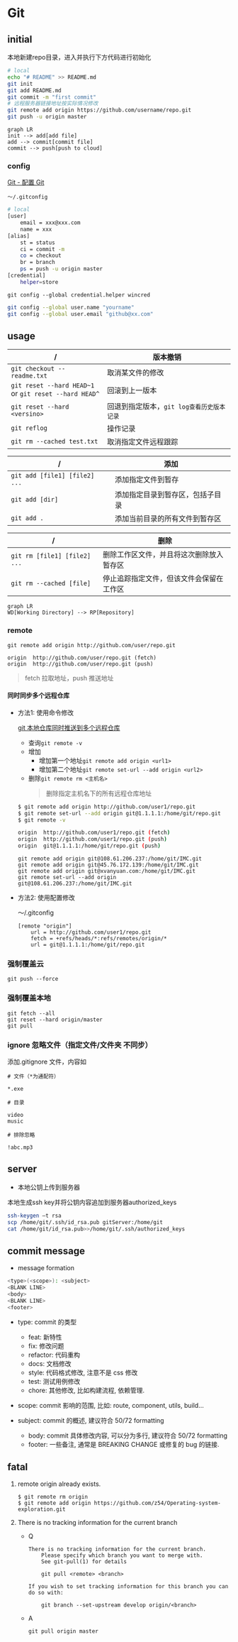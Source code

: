 # Git

## initial

本地新建repo目录，进入并执行下方代码进行初始化

```bash
# local
echo "# README" >> README.md
git init
git add README.md
git commit -m "first commit"
# 远程服务器链接地址按实际情况修改
git remote add origin https://github.com/username/repo.git
git push -u origin master
```

```mermaid
graph LR
init --> add[add file]
add --> commit[commit file]
commit --> push[push to cloud]
```

### config

[Git - 配置 Git](https://git-scm.com/book/zh/v1/%E8%87%AA%E5%AE%9A%E4%B9%89-Git-%E9%85%8D%E7%BD%AE-Git)

`～/.gitconfig`

```bash
# local
[user]
	email = xxx@xxx.com
	name = xxx
[alias]
	st = status
	ci = commit -m
	co = checkout
	br = branch
	ps = push -u origin master
[credential]
	helper=store
```

`git config --global credential.helper wincred`

```bash
git config --global user.name "yourname"
git config --global user.email "github@xx.com"
```

## usage

| /                | 版本撤销                         |
| ---------------- | ---------------------------- |
| `git checkout -- readme.txt` | 取消某文件的修改  |
| `git reset --hard HEAD~1` </br> or `git reset --hard HEAD^`  | 回滚到上一版本   |
| `git reset --hard <versino>`|回退到指定版本，`git log查看历史版本记录`|
| `git reflog`|操作记录|
| `git rm --cached test.txt` | 取消指定文件远程跟踪 |

| /                | 添加                            |
| ---------------- | ---------------------------- |
|`git add [file1] [file2] ...` | 添加指定文件到暂存 |
| `git add [dir]`| 添加指定目录到暂存区，包括子目录 |
| `git add .`| 添加当前目录的所有文件到暂存区 |

| /                | 删除                            |
| ---------------- | ---------------------------- |
| `git rm [file1] [file2] ...`| 删除工作区文件，并且将这次删除放入暂存区 |
| `git rm --cached [file]`| 停止追踪指定文件，但该文件会保留在工作区  |

```mermaid
graph LR
WD[Working Directory] --> RP[Repository]

```

### remote

`git remote add origin http://github.com/user/repo.git`

```
origin  http://github.com/user/repo.git (fetch)
origin  http://github.com/user/repo.git (push)
```

> fetch 拉取地址，push 推送地址

#### 同时同步多个远程仓库

- 方法1: 使用命令修改

	[git 本地仓库同时推送到多个远程仓库](https://blog.csdn.net/fox9916/article/details/79386169)

	- 查询`git remote -v`
	- 增加
		- 增加第一个地址`git remote add origin <url1>`
		- 增加第二个地址`git remote set-url --add origin <url2>`
	- 删除`git remote rm <主机名>`
		> 删除指定主机名下的所有远程仓库地址

	```bash
	$ git remote add origin http://github.com/user1/repo.git
	$ git remote set-url --add origin git@1.1.1.1:/home/git/repo.git
	$ git remote -v

	origin  http://github.com/user1/repo.git (fetch)
	origin  http://github.com/user1/repo.git (push)
	origin  git@1.1.1.1:/home/git/repo.git (push)
	```

	```
	git remote add origin git@108.61.206.237:/home/git/IMC.git
	git remote add origin git@45.76.172.139:/home/git/IMC.git
	git remote add origin git@xvanyuan.com:/home/git/IMC.git
	git remote set-url --add origin git@108.61.206.237:/home/git/IMC.git
	```

- 方法2: 使用配置修改

	～/.gitconfig
	```
	[remote "origin"]
		url = http://github.com/user1/repo.git
		fetch = +refs/heads/*:refs/remotes/origin/*
		url = git@1.1.1.1:/home/git/repo.git
	```

### 强制覆盖云

`git push --force`

### 强制覆盖本地

```git
git fetch --all
git reset --hard origin/master
git pull
```

### ignore 忽略文件（指定文件/文件夹 不同步）

添加.gitignore 文件，内容如

```
# 文件（*为通配符）

*.exe

# 目录

video
music

# 排除忽略

!abc.mp3
```

## server

- 本地公钥上传到服务器

本地生成ssh key并将公钥内容追加到服务器authorized_keys

```bash
ssh-keygen –t rsa
scp /home/git/.ssh/id_rsa.pub gitServer:/home/git 
cat /home/git/id_rsa.pub>>/home/git/.ssh/authorized_keys   
```

## commit message

- message formation

```bash
<type>(<scope>): <subject>
<BLANK LINE>
<body>
<BLANK LINE>
<footer>
```

-  type: commit 的类型

	- feat: 新特性
	- fix: 修改问题
	- refactor: 代码重构
	- docs: 文档修改
	- style: 代码格式修改, 注意不是 css 修改
	- test: 测试用例修改
	- chore: 其他修改, 比如构建流程, 依赖管理.

- scope: commit 影响的范围, 比如: route, component, utils, build...

- subject: commit 的概述, 建议符合  50/72 formatting

	- body: commit 具体修改内容, 可以分为多行, 建议符合 50/72 formatting
	- footer: 一些备注, 通常是 BREAKING CHANGE 或修复的 bug 的链接.

## fatal

1. remote origin already exists.

	```
	$ git remote rm origin
	$ git remote add origin https://github.com/z54/Operating-system-exploration.git
	```

2. There is no tracking information for the current branch
	- Q

		```
		There is no tracking information for the current branch.
			Please specify which branch you want to merge with.
			See git-pull(1) for details

			git pull <remote> <branch>

		If you wish to set tracking information for this branch you can do so with:

			git branch --set-upstream develop origin/<branch>
		```
	- A

		`git pull origin master`